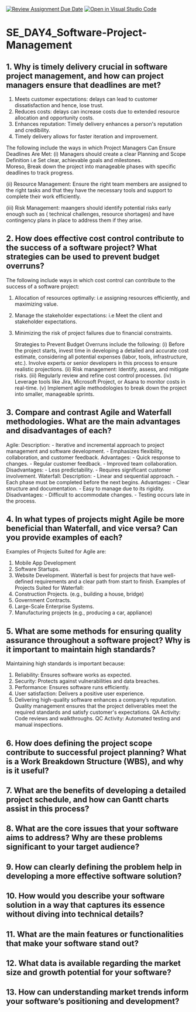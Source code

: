 [![Review Assignment Due Date](https://classroom.github.com/assets/deadline-readme-button-22041afd0340ce965d47ae6ef1cefeee28c7c493a6346c4f15d667ab976d596c.svg)](https://classroom.github.com/a/9pw6JKcu)
[![Open in Visual Studio Code](https://classroom.github.com/assets/open-in-vscode-2e0aaae1b6195c2367325f4f02e2d04e9abb55f0b24a779b69b11b9e10269abc.svg)](https://classroom.github.com/online_ide?assignment_repo_id=15803561&assignment_repo_type=AssignmentRepo)
# SE_DAY4_Software-Project-Management
## 1. Why is timely delivery crucial in software project management, and how can project managers ensure that deadlines are met?
1. Meets customer expectations: delays can lead to customer dissatisfaction and hence, lose trust.
2. Reduces costs: delays can increase costs due to extended resource allocation and opportunity costs.
3. Enhances reputation: Timely delivery enhances a person's reputation and credibility.
4. Timely delivery allows for faster iteration and improvement.

The following include the ways in which Project Managers Can Ensure Deadlines Are Met:
(i) Managers should create a clear Planning and Scope Definition i.e Set clear, achievable goals and milestones.  
Moreso, Break down the project into manageable phases with specific deadlines to track progress.

(ii) Resource Management: Ensure the right team members are assigned to the right tasks and that 
they have the necessary tools and support to complete their work efficiently.

(iii) Risk Management: maangers should identify potential risks early enough such as ( technical challenges, resource shortages) and have contingency plans 
in place to address them if they arise.

## 2. How does effective cost control contribute to the success of a software project? What strategies can be used to prevent budget overruns?

The following include ways in which cost control can contribute to the success of a software project:
1. Allocation of resources optimally: i.e assigning resources efficiently, and maximizing value.
2. Manage the stakeholder expectations: i.e Meet the client and stakeholder expectations.
3. Minimizing the risk of project failures due to financial constraints.

   Strategies to Prevent Budget Overruns include the following:
   (i) Before the project starts, invest time in developing a detailed and accurate cost estimate,
   considering all potential expenses (labor, tools, infrastructure, etc.). Involve experts or senior developers in this process to ensure realistic projections.
   (ii) Risk management: Identify, assess, and mitigate risks.
   (iii) Regularly review and refine cost control processes.
   (iv) Leverage tools like Jira, Microsoft Project, or Asana to monitor costs in real-time.
   (v) Implement agile methodologies to break down the project into smaller, manageable sprints.

## 3. Compare and contrast Agile and Waterfall methodologies. What are the main advantages and disadvantages of each?
Agile:
Description:
    - Iterative and incremental approach to project management and software development.
    - Emphasizes flexibility, collaboration, and customer feedback.
 Advantages:
    - Quick response to changes.
    - Regular customer feedback.
    - Improved team collaboration.
Disadvantages:
    - Less predictability.
    - Requires significant customer involvement.
Waterfall:
  Description:
    - Linear and sequential approach.
    - Each phase must be completed before the next begins.
 Advantages:
    - Clear structure and documentation.
    - Easy to manage due to its rigidity.
 Disadvantages:
    - Difficult to accommodate changes.
    - Testing occurs late in the process.

## 4. In what types of projects might Agile be more beneficial than Waterfall, and vice versa? Can you provide examples of each?
Examples of Projects Suited for Agile are:
1. Mobile App Development
2. Software Startups.
3. Website Development.
   Waterfall is best for projects that have well-defined requirements and a clear path from start to finish.
   Examples of Projects Suited for Waterfall:
1. Construction Projects. (e.g., building a house, bridge)
2. Government Contracts.
3. Large-Scale Enterprise Systems.
4. Manufacturing projects (e.g., producing a car, appliance)
   
## 5. What are some methods for ensuring quality assurance throughout a software project? Why is it important to maintain high standards?
Maintaining high standards is important because:
1. Reliability: Ensures software works as expected.
2. Security: Protects against vulnerabilities and data breaches.
3. Performance: Ensures software runs efficiently.
4. User satisfaction: Delivers a positive user experience.
5. Delivering high-quality software enhances a company’s reputation.
Quality management ensures that the project deliverables meet the required standards and satisfy customer's expectations.
QA Activity: Code reviews and walkthroughs.
QC Activity: Automated testing and manual inspections.



## 6. How does defining the project scope contribute to successful project planning? What is a Work Breakdown Structure (WBS), and why is it useful?
## 7. What are the benefits of developing a detailed project schedule, and how can Gantt charts assist in this process?
## 8. What are the core issues that your software aims to address? Why are these problems significant to your target audience?
## 9. How can clearly defining the problem help in developing a more effective software solution?
## 10. How would you describe your software solution in a way that captures its essence without diving into technical details?
## 11. What are the main features or functionalities that make your software stand out?
## 12. What data is available regarding the market size and growth potential for your software?
## 13. How can understanding market trends inform your software’s positioning and development?
